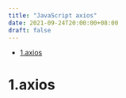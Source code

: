 ```yaml
---
title: "JavaScript axios"
date: 2021-09-24T20:00:00+08:00
draft: false
---
```


- [1.axios](#1axios)
 
# 1.axios